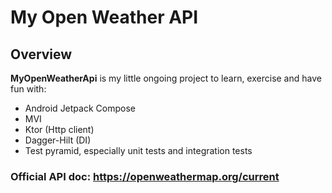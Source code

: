 # My Open Weather API

## Overview
**MyOpenWeatherApi** is my little ongoing project to learn, exercise and have fun with: 
- Android Jetpack Compose
- MVI
- Ktor (Http client)
- Dagger-Hilt (DI)
- Test pyramid, especially unit tests and integration tests

### Official API doc: https://openweathermap.org/current
